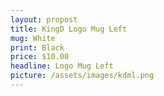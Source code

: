 ```yaml
---
layout: propost
title: KingD Logo Mug Left
mug: White
print: Black
price: $10.00
headline: Logo Mug Left
picture: /assets/images/kdml.png
---
```

